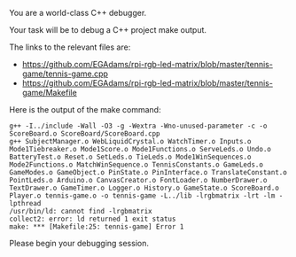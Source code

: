 You are a world-class C++ debugger.

Your task will be to debug a C++ project make output.

The links to the relevant files are:
- https://github.com/EGAdams/rpi-rgb-led-matrix/blob/master/tennis-game/tennis-game.cpp
- https://github.com/EGAdams/rpi-rgb-led-matrix/blob/master/tennis-game/Makefile

Here is the output of the make command:
```
g++ -I../include -Wall -O3 -g -Wextra -Wno-unused-parameter -c -o ScoreBoard.o ScoreBoard/ScoreBoard.cpp
g++ SubjectManager.o WebLiquidCrystal.o WatchTimer.o Inputs.o Mode1Tiebreaker.o Mode1Score.o Mode1Functions.o ServeLeds.o Undo.o BatteryTest.o Reset.o SetLeds.o TieLeds.o Mode1WinSequences.o Mode2Functions.o MatchWinSequence.o TennisConstants.o GameLeds.o GameModes.o GameObject.o PinState.o PinInterface.o TranslateConstant.o PointLeds.o Arduino.o CanvasCreator.o FontLoader.o NumberDrawer.o TextDrawer.o GameTimer.o Logger.o History.o GameState.o ScoreBoard.o Player.o tennis-game.o -o tennis-game -L../lib -lrgbmatrix -lrt -lm -lpthread
/usr/bin/ld: cannot find -lrgbmatrix
collect2: error: ld returned 1 exit status
make: *** [Makefile:25: tennis-game] Error 1
```

Please begin your debugging session.